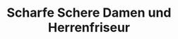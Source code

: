 ---
title: "Scharfe Schere Damen und Herrenfriseur"
url: /frankfurt-am-main/scharfe-schere-damen-und-herrenfriseur/
shop: Friseur
---